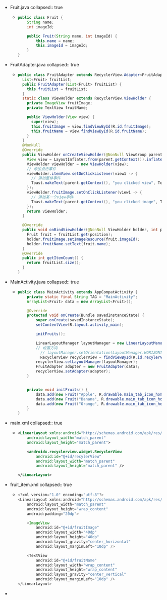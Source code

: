 - Fruit.java
  collapsed:: true
	- ```java
	  public class Fruit {
	      String name;
	      int imageId;
	  
	      public Fruit(String name, int imageId) {
	          this.name = name;
	          this.imageId = imageId;
	      }
	  }
	  ```
- FruitAdapter.java
  collapsed:: true
	- ```java
	  public class FruitAdapter extends RecyclerView.Adapter<FruitAdapter.ViewHolder> {
	    List<Fruit> fruitList;
	    public FruitAdapter(List<Fruit> fruitList) {
	      this.fruitList = fruitList;
	    }
	    static class ViewHolder extends RecyclerView.ViewHolder {
	      private ImageView fruitImage;
	      private TextView fruitName;
	  
	      public ViewHolder(View view) {
	        super(view);
	        this.fruitImage = view.findViewById(R.id.fruitImage);
	        this.fruitName = view.findViewById(R.id.fruitName);
	      }
	    }
	    @NonNull
	    @Override
	    public ViewHolder onCreateViewHolder(@NonNull ViewGroup parent, int viewType) {
	      View view = LayoutInflater.from(parent.getContext()).inflate(R.layout.fruit_item, parent, false);
	      ViewHolder viewHolder = new ViewHolder(view);
	      // 添加点击事件
	      viewHolder.itemView.setOnClickListener(view1 -> {
	        // 添加整体事件
	        Toast.makeText(parent.getContext(), "you clicked view", Toast.LENGTH_SHORT).show();
	      });
	      viewHolder.fruitImage.setOnClickListener(view1 -> {
	        // 添加某一个view事件
	        Toast.makeText(parent.getContext(), "you clicked image", Toast.LENGTH_SHORT).show();
	      });
	      return viewHolder;
	    }
	  
	    @Override
	    public void onBindViewHolder(@NonNull ViewHolder holder, int position) {
	      Fruit fruit = fruitList.get(position);
	      holder.fruitImage.setImageResource(fruit.imageId);
	      holder.fruitName.setText(fruit.name);
	    }
	    @Override
	    public int getItemCount() {
	      return fruitList.size();
	    }
	  }
	  ```
- MainActivity.java
  collapsed:: true
	- ```java
	  public class MainActivity extends AppCompatActivity {
	      private static final String TAG = "MainActivity";
	      ArrayList<Fruit> data = new ArrayList<Fruit>();
	  
	      @Override
	      protected void onCreate(Bundle savedInstanceState) {
	          super.onCreate(savedInstanceState);
	          setContentView(R.layout.activity_main);
	  
	          initFruits();
	  
	          LinearLayoutManager layoutManager = new LinearLayoutManager(this);
	          // 设置方向
	        	// layoutManager.setOrientation(LayoutManager.HORIZONTAL);
	        	RecyclerView recyclerView = findViewById(R.id.recylerView);
	          recyclerView.setLayoutManager(layoutManager);
	          FruitAdapter adapter = new FruitAdapter(data);
	          recyclerView.setAdapter(adapter);
	      }
	  
	  
	      private void initFruits() {
	          data.add(new Fruit("Apple", R.drawable.main_tab_icon_home));
	          data.add(new Fruit("Banana", R.drawable.main_tab_icon_home));
	          data.add(new Fruit("Orange", R.drawable.main_tab_icon_home));
	      }
	  }
	  ```
- main.xml
  collapsed:: true
	- ```xml
	  <LinearLayout xmlns:android="http://schemas.android.com/apk/res/android"
	      android:layout_width="match_parent"
	      android:layout_height="match_parent">
	  
	      <androidx.recyclerview.widget.RecyclerView
	          android:id="@+id/recylerView"
	          android:layout_width="match_parent"
	          android:layout_height="match_parent" />
	  
	  </LinearLayout>
	  ```
- fruit_item.xml
  collapsed:: true
	- ```java
	  <?xml version="1.0" encoding="utf-8"?>
	  <LinearLayout xmlns:android="http://schemas.android.com/apk/res/android"
	      android:layout_width="match_parent"
	      android:layout_height="wrap_content"
	      android:padding="20dp">
	  
	      <ImageView
	          android:id="@+id/fruitImage"
	          android:layout_width="40dp"
	          android:layout_height="40dp"
	          android:layout_gravity="center_horizontal"
	          android:layout_marginLeft="10dp" />
	  
	      <TextView
	          android:id="@+id/fruitName"
	          android:layout_width="wrap_content"
	          android:layout_height="wrap_content"
	          android:layout_gravity="center_vertical"
	          android:layout_marginLeft="10dp" />
	  </LinearLayout>
	  ```
-